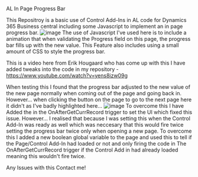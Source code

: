 AL In Page Progress Bar

This Repositroy is a basic use of Control Add-Ins in AL code for Dynamics 365 Business central including some Javascript to implement an in page progress bar.
![image](https://github.com/Waller-Code-Lab/AL-In-Page-Progress-Bar/assets/169139188/8e27a619-1114-4eac-807a-c288a5673f23)
The use of Javascript I've used here is to include a animation that when validating the Progress field on this page, the progress bar fills up with the new value. This Feature also includes using a small amount of CSS to style the progress bar.

This is a video here from Erik Hougaard who has come up with this I have added tweaks into the code in my repository - https://www.youtube.com/watch?v=yens8izw09g

When testing this I found that the progress bar adjusted to the new value of the new page normally when coming out of the page and going back in. However... when clicking the button on the page to go to the next page here it didn't as I've badly highlighted here...
![image](https://github.com/Waller-Code-Lab/AL-In-Page-Progress-Bar/assets/169139188/32227305-9bd7-4f64-8152-b9a3387f9e23)
To overcome this I have Added the in the OnAfterGetCurrRecord trigger to set the UI which fixed this issue. However... I realised that because I was setting this when the Control Add-In was ready as well which was neccesary that this would fire twice setting the progress bar twice only when opening a new page. To overcome this I added a new boolean global variable to the page and used this to tell if the Page/Control Add-In had loaded or not and only firing the code in The OnAfterGetCurrRecord trigger if the Control Add in had already loaded meaning this wouldn't fire twice.

Any Issues with this Contact me!
